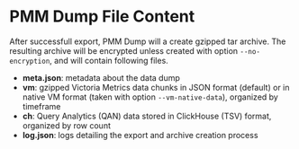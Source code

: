 # PMM Dump File Content

After successfull export, PMM Dump will a create gzipped tar archive. The resulting archive will be encrypted unless created with option `--no-encryption`, and will contain following files.

 - **meta.json**: metadata about the data dump
 - **vm**: gzipped Victoria Metrics data chunks in JSON format (default) or in native VM format (taken with option `--vm-native-data`), organized by timeframe
 - **ch**: Query Analytics (QAN) data stored in ClickHouse (TSV) format, organized by row count
 - **log.json**: logs detailing the export and archive creation process